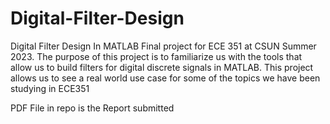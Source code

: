 # Digital-Filter-Design
Digital Filter Design In MATLAB
Final project for ECE 351 at CSUN Summer 2023. The purpose of this project is to familiarize
us with the tools that allow us to build filters for digital discrete signals in MATLAB. This
project allows us to see a real world use case for some of the topics we have been studying in
ECE351

PDF File in repo is the Report submitted

